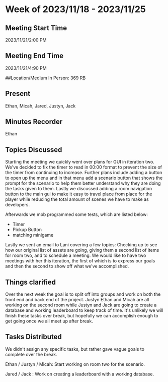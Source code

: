 # Week of 2023/11/18 - 2023/11/25

## Meeting Start Time
2023/11/21/2:00 PM

## Meeting End Time
2023/11/21/4:90 PM

##Location/Medium
In Person: 369 RB

## Present
Ethan, Micah, Jared, Justyn, Jack

## Minutes Recorder
Ethan

## Topics Discussed

Starting the meeting we quickly went over plans for GUI in iteration two. We've decided to fix the timer to read in 00:00 format to prevent the size of the timer
from continuing to increase. Further plans include adding a button to open up the menu and in that menu add a scenario button that shows the prompt for the scenario
to help them better understand why they are doing the tasks given to them. Lastly we discussed adding a room navigation button to the main gui to make it easy
to travel place from place for the player while reducing the total amount of scenes we have to make as developers. 

Afterwards we mob programmed some tests, which are listed below:
- Timer
- Pickup Button
- matching minigame

Lastly we sent an email to Lani covering a few topics: Checking up to see how our original list of assets are going, giving them a second list of items for room
two, and to schedule a meeting. We would like to have two meetings with her this iteration, the first of which is to express our goals and then the second to show
off what we've accomplished. 

## Things clarified

Over the next week the goal is to split off into groups and work on both the front end and back end of the project. Justyn Ethan and Micah are all working on the
second room while Justyn and Jack are going to create a database and working leaderboard to keep track of time. It's unlikely we will finish these tasks over break,
but hopefully we can accomplish enough to get going once we all meet up after break.

## Tasks Distributed
We didn't assign any specific tasks, but rather gave vague goals to complete over the break.

Ethan / Justyn / Micah: Start working on room two for the scenario. 

Jared / Jack : Work on creating a leaderboard with a working database.
